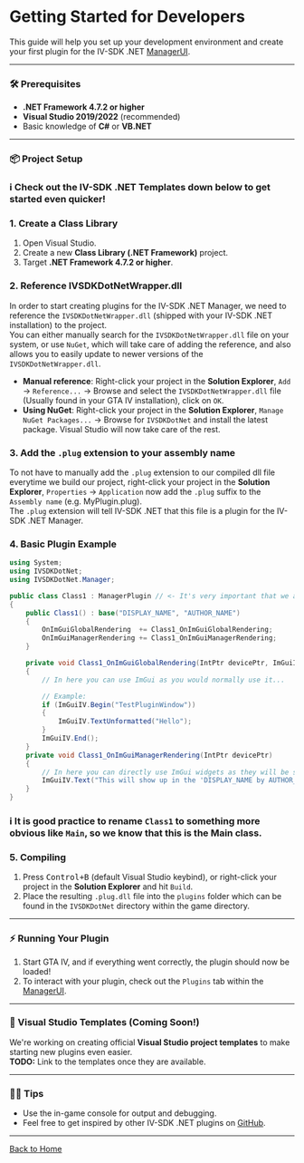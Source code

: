 # Getting Started for Developers

This guide will help you set up your development environment and create your first plugin for the IV-SDK .NET [ManagerUI](../ManagerUI.md).

---

### 🛠️ Prerequisites

- **.NET Framework 4.7.2 or higher**  
- **Visual Studio 2019/2022** (recommended)
- Basic knowledge of **C#** or **VB.NET**

---

### 📦 Project Setup
### ℹ️ Check out the IV-SDK .NET Templates down below to get started even quicker!

### 1. Create a Class Library

1. Open Visual Studio.
2. Create a new **Class Library (.NET Framework)** project.
3. Target **.NET Framework 4.7.2 or higher**.

### 2. Reference IVSDKDotNetWrapper.dll

In order to start creating plugins for the IV-SDK .NET Manager, we need to reference the `IVSDKDotNetWrapper.dll` (shipped with your IV-SDK .NET installation) to the project.  
You can either manually search for the `IVSDKDotNetWrapper.dll` file on your system, or use `NuGet`, which will take care of adding the reference, and also allows you to easily update to newer versions of the `IVSDKDotNetWrapper.dll`.

- **Manual reference**: Right-click your project in the **Solution Explorer**, `Add` -> `Reference...` -> Browse and select the `IVSDKDotNetWrapper.dll` file (Usually found in your GTA IV installation), click on `OK`.
- **Using NuGet**: Right-click your project in the **Solution Explorer**, `Manage NuGet Packages...` -> Browse for `IVSDKDotNet` and install the latest package. Visual Studio will now take care of the rest.

### 3. Add the `.plug` extension to your assembly name

To not have to manually add the `.plug` extension to our compiled dll file everytime we build our project, right-click your project in the **Solution Explorer**, `Properties` -> `Application` now add the `.plug` suffix to the `Assembly name` (e.g. MyPlugin.plug).  
The `.plug` extension will tell IV-SDK .NET that this file is a plugin for the IV-SDK .NET Manager.

### 4. Basic Plugin Example

```C#
using System;
using IVSDKDotNet;
using IVSDKDotNet.Manager;

public class Class1 : ManagerPlugin // <- It's very important that we add ": ManagerPlugin" here! This will tell IV-SDK .NET that this class is the entry-point of our plugin.
{
    public Class1() : base("DISPLAY_NAME", "AUTHOR_NAME")
    {
        OnImGuiGlobalRendering  += Class1_OnImGuiGlobalRendering;
        OnImGuiManagerRendering += Class1_OnImGuiManagerRendering;
    }

    private void Class1_OnImGuiGlobalRendering(IntPtr devicePtr, ImGuiIV_DrawingContext ctx)
    {
        // In here you can use ImGui as you would normally use it...

        // Example:
        if (ImGuiIV.Begin("TestPluginWindow"))
        {
            ImGuiIV.TextUnformatted("Hello");
        }
        ImGuiIV.End();
    }
    private void Class1_OnImGuiManagerRendering(IntPtr devicePtr)
    {
        // In here you can directly use ImGui widgets as they will be shown within the plugin's collapsing header within the IV-SDK .NET Manager "Plugins" tab.
        ImGuiIV.Text("This will show up in the 'DISPLAY_NAME by AUTHOR_NAME' collapsing header within the IV-SDK .NET Manager Plugins tab.");
    }
}
```

### ℹ️ It is good practice to rename `Class1` to something more obvious like `Main`, so we know that this is the Main class.

### 5. Compiling
1. Press <kbd>Control+B</kbd> (default Visual Studio keybind), or right-click your project in the **Solution Explorer** and hit `Build`.
2. Place the resulting `.plug.dll` file into the `plugins` folder which can be found in the `IVSDKDotNet` directory within the game directory.  

---

### ⚡ Running Your Plugin

1. Start GTA IV, and if everything went correctly, the plugin should now be loaded!
2. To interact with your plugin, check out the `Plugins` tab within the [ManagerUI](../ManagerUI.md).

---

### 🚀 Visual Studio Templates (Coming Soon!)

We're working on creating official **Visual Studio project templates** to make starting new plugins even easier.  
**TODO:** Link to the templates once they are available.

---

### 🧑‍💻 Tips

- Use the in-game console for output and debugging.
- Feel free to get inspired by other IV-SDK .NET plugins on [GitHub](https://github.com/topics/iv-sdk-net).

---

[Back to Home](../Home.md)